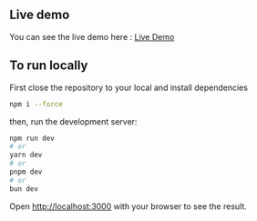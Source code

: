 ## Live demo

You can see the live demo here : [Live Demo](https://analytics-dashboard-assessment-1af4.vercel.app/)

## To run locally

First close the repository to your local and install dependencies

```bash
npm i --force
```

then, run the development server:

```bash
npm run dev
# or
yarn dev
# or
pnpm dev
# or
bun dev
```

Open [http://localhost:3000](http://localhost:3000) with your browser to see the result.
